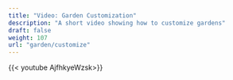 ```yaml
---
title: "Video: Garden Customization"
description: "A short video showing how to customize gardens"
draft: false
weight: 107
url: "garden/customize"
---
```


{{< youtube AjfhkyeWzsk>}}
